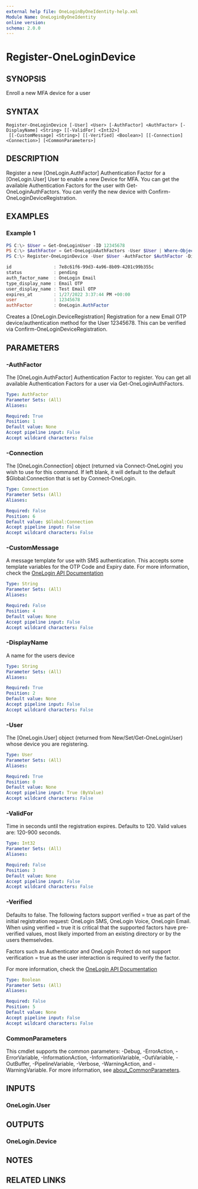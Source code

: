 ```yaml
---
external help file: OneLoginByOneIdentity-help.xml
Module Name: OneLoginByOneIdentity
online version:
schema: 2.0.0
---
```


# Register-OneLoginDevice

## SYNOPSIS
Enroll a new MFA device for a user

## SYNTAX

```
Register-OneLoginDevice [-User] <User> [-AuthFactor] <AuthFactor> [-DisplayName] <String> [[-ValidFor] <Int32>]
 [[-CustomMessage] <String>] [[-Verified] <Boolean>] [[-Connection] <Connection>] [<CommonParameters>]
```

## DESCRIPTION
Register a new [OneLogin.AuthFactor] Authentication Factor for a [OneLogin.User] User to enable a new Device for MFA. You can get the available Authentication Factors for the user with Get-OneLoginAuthFactors. You can verify the new device with Confirm-OneLoginDeviceRegistration.

## EXAMPLES

### Example 1
```powershell
PS C:\> $User = Get-OneLoginUser -ID 12345678
PS C:\> $AuthFactor = Get-OneLoginAuthFactors -User $User | Where-Object name -eq "Email OTP"
PS C:\> Register-OneLoginDevice -User $User -AuthFactor $AuthFactor -DisplayName "Test Email OTP"

id                : 7e8c61f6-99d3-4a96-8b09-4201c99b355c
status            : pending
auth_factor_name  : OneLogin Email
type_display_name : Email OTP
user_display_name : Test Email OTP
expires_at        : 1/27/2022 3:37:44 PM +00:00
user              : 12345678
authFactor        : OneLogin.AuthFactor
```

Creates a [OneLogin.DeviceRegistration] Registration for a new Email OTP device/authentication method for the User 12345678. This can be verified via Confirm-OneLoginDeviceRegistration.

## PARAMETERS

### -AuthFactor
The [OneLogin.AuthFactor] Authentication Factor to register. You can get all available Authentication Factors for a user via Get-OneLoginAuthFactors.

```yaml
Type: AuthFactor
Parameter Sets: (All)
Aliases:

Required: True
Position: 1
Default value: None
Accept pipeline input: False
Accept wildcard characters: False
```

### -Connection
The [OneLogin.Connection] object (returned via Connect-OneLogin) you wish to use for this command. If left blank, it will default to the default $Global:Connection that is set by Connect-OneLogin.

```yaml
Type: Connection
Parameter Sets: (All)
Aliases:

Required: False
Position: 6
Default value: $Global:Connection
Accept pipeline input: False
Accept wildcard characters: False
```

### -CustomMessage
A message template for use with SMS authentication. This accepts some template variables for the OTP Code and Expiry date. For more information, check the [OneLogin API Documentation](https://developers.onelogin.com/api-docs/2/multi-factor-authentication/enroll-factor)

```yaml
Type: String
Parameter Sets: (All)
Aliases:

Required: False
Position: 4
Default value: None
Accept pipeline input: False
Accept wildcard characters: False
```

### -DisplayName
A name for the users device

```yaml
Type: String
Parameter Sets: (All)
Aliases:

Required: True
Position: 2
Default value: None
Accept pipeline input: False
Accept wildcard characters: False
```

### -User
The [OneLogin.User] object (returned from New/Set/Get-OneLoginUser) whose device you are registering.

```yaml
Type: User
Parameter Sets: (All)
Aliases:

Required: True
Position: 0
Default value: None
Accept pipeline input: True (ByValue)
Accept wildcard characters: False
```

### -ValidFor
Time in seconds until the registration expires. Defaults to 120. Valid values are: 120-900 seconds.

```yaml
Type: Int32
Parameter Sets: (All)
Aliases:

Required: False
Position: 3
Default value: None
Accept pipeline input: False
Accept wildcard characters: False
```

### -Verified
Defaults to false. The following factors support verified = true as part of the initial registration request: OneLogin SMS, OneLogin Voice, OneLogin Email. When using verified = true it is critical that the supported factors have pre-verified values, most likely imported from an existing directory or by the users themselvdes.

Factors such as Authenticator and OneLogin Protect do not support verification = true as the user interaction is required to verify the factor.

For more information, check the [OneLogin API Documentation](https://developers.onelogin.com/api-docs/2/multi-factor-authentication/enroll-factor)

```yaml
Type: Boolean
Parameter Sets: (All)
Aliases:

Required: False
Position: 5
Default value: None
Accept pipeline input: False
Accept wildcard characters: False
```

### CommonParameters
This cmdlet supports the common parameters: -Debug, -ErrorAction, -ErrorVariable, -InformationAction, -InformationVariable, -OutVariable, -OutBuffer, -PipelineVariable, -Verbose, -WarningAction, and -WarningVariable. For more information, see [about_CommonParameters](http://go.microsoft.com/fwlink/?LinkID=113216).

## INPUTS

### OneLogin.User

## OUTPUTS

### OneLogin.Device
## NOTES

## RELATED LINKS

